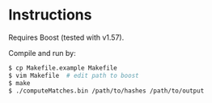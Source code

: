 Instructions
===============

Requires Boost (tested with v1.57).

Compile and run by: 

```bash
$ cp Makefile.example Makefile
$ vim Makefile  # edit path to boost
$ make
$ ./computeMatches.bin /path/to/hashes /path/to/output 
```
